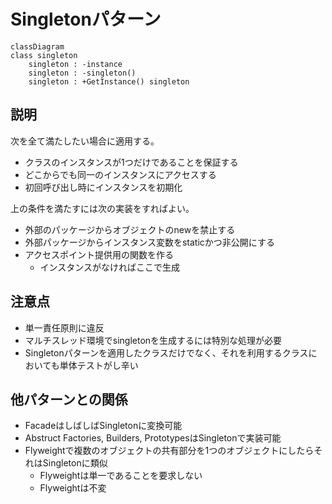 # Singletonパターン
```mermaid
classDiagram
class singleton
    singleton : -instance
    singleton : -singleton()
    singleton : +GetInstance() singleton
```
## 説明
次を全て満たしたい場合に適用する。
- クラスのインスタンスが1つだけであることを保証する
- どこからでも同一のインスタンスにアクセスする
- 初回呼び出し時にインスタンスを初期化

上の条件を満たすには次の実装をすればよい。
- 外部のパッケージからオブジェクトのnewを禁止する
- 外部パッケージからインスタンス変数をstaticかつ非公開にする
- アクセスポイント提供用の関数を作る
    - インスタンスがなければここで生成

## 注意点
- 単一責任原則に違反
- マルチスレッド環境でsingletonを生成するには特別な処理が必要
- Singletonパターンを適用したクラスだけでなく、それを利用するクラスにおいても単体テストがし辛い

## 他パターンとの関係
- FacadeはしばしばSingletonに変換可能
- Abstruct Factories, Builders, PrototypesはSingletonで実装可能
- Flyweightで複数のオブジェクトの共有部分を1つのオブジェクトにしたらそれはSingletonに類似
    - Flyweightは単一であることを要求しない
    - Flyweightは不変